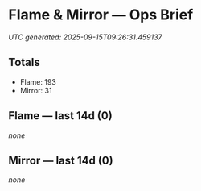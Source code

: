 # Flame & Mirror — Ops Brief
_UTC generated: 2025-09-15T09:26:31.459137_

## Totals
- Flame:  193
- Mirror: 31

## Flame — last 14d (0)
_none_

## Mirror — last 14d (0)
_none_